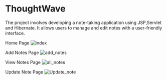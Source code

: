 # ThoughtWave

The project involves developing a note-taking application using JSP,Servlet and Hibernate. It allows users to manage and edit notes with a user-friendly interface.

Home Page
![index](https://github.com/vireshh22/ThoughtWave/assets/150522535/0866d9f7-076e-4346-b78b-cbf09247274a)

Add Notes Page
![add_notes](https://github.com/vireshh22/ThoughtWave/assets/150522535/b58061f4-6d1e-4ba6-9fcc-4866aaa967cb)

View Notes Page
![all_notes](https://github.com/vireshh22/ThoughtWave/assets/150522535/dab5e050-bdba-4a22-980e-5e2c9be33e1c)

Update Note Page
![Update_note](https://github.com/vireshh22/ThoughtWave/assets/150522535/d021cbb6-a1b5-4836-82f7-6094120f8318)
